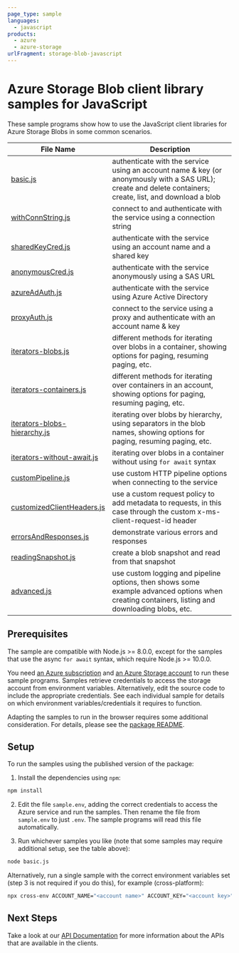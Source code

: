 ```yaml
---
page_type: sample
languages:
  - javascript
products:
  - azure
  - azure-storage
urlFragment: storage-blob-javascript
---
```


# Azure Storage Blob client library samples for JavaScript

These sample programs show how to use the JavaScript client libraries for Azure Storage Blobs in some common scenarios.

| **File Name**                                             | **Description**                                                                                                                                            |
| --------------------------------------------------------- | ---------------------------------------------------------------------------------------------------------------------------------------------------------- |
| [basic.js][basic]                                         | authenticate with the service using an account name & key (or anonymously with a SAS URL); create and delete containers; create, list, and download a blob |
| [withConnString.js][withconnstring]                       | connect to and authenticate with the service using a connection string                                                                                     |
| [sharedKeyCred.js][sharedkeycred]                         | authenticate with the service using an account name and a shared key                                                                                       |
| [anonymousCred.js][anonymouscred]                         | authenticate with the service anonymously using a SAS URL                                                                                                  |
| [azureAdAuth.js][azureadauth]                             | authenticate with the service using Azure Active Directory                                                                                                 |
| [proxyAuth.js][proxyauth]                                 | connect to the service using a proxy and authenticate with an account name & key                                                                           |
| [iterators-blobs.js][iterators-blobs]                     | different methods for iterating over blobs in a container, showing options for paging, resuming paging, etc.                                               |
| [iterators-containers.js][iterators-containers]           | different methods for iterating over containers in an account, showing options for paging, resuming paging, etc.                                           |
| [iterators-blobs-hierarchy.js][iterators-blobs-hierarchy] | iterating over blobs by hierarchy, using separators in the blob names, showing options for paging, resuming paging, etc.                                   |
| [iterators-without-await.js][iterators-without-await]     | iterating over blobs in a container without using `for await` syntax                                                                                       |
| [customPipeline.js][custompipeline]                       | use custom HTTP pipeline options when connecting to the service                                                                                            |
| [customizedClientHeaders.js][customizedclientheaders]     | use a custom request policy to add metadata to requests, in this case through the custom x-ms-client-request-id header                                     |
| [errorsAndResponses.js][errorsandresponses]               | demonstrate various errors and responses                                                                                                                   |
| [readingSnapshot.js][readingsnapshot]                     | create a blob snapshot and read from that snapshot                                                                                                         |
| [advanced.js][advanced]                                   | use custom logging and pipeline options, then shows some example advanced options when creating containers, listing and downloading blobs, etc.            |

## Prerequisites

The sample are compatible with Node.js >= 8.0.0, except for the samples that use the async `for await` syntax, which require Node.js >= 10.0.0.

You need [an Azure subscription][freesub] and [an Azure Storage account][azstorage] to run these sample programs. Samples retrieve credentials to access the storage account from environment variables. Alternatively, edit the source code to include the appropriate credentials. See each individual sample for details on which environment variables/credentials it requires to function.

Adapting the samples to run in the browser requires some additional consideration. For details, please see the [package README][package].

## Setup

To run the samples using the published version of the package:

1. Install the dependencies using `npm`:

```bash
npm install
```

2. Edit the file `sample.env`, adding the correct credentials to access the Azure service and run the samples. Then rename the file from `sample.env` to just `.env`. The sample programs will read this file automatically.

3. Run whichever samples you like (note that some samples may require additional setup, see the table above):

```bash
node basic.js
```

Alternatively, run a single sample with the correct environment variables set (step 3 is not required if you do this), for example (cross-platform):

```bash
npx cross-env ACCOUNT_NAME="<account name>" ACCOUNT_KEY="<account key>" node basic.js
```

## Next Steps

Take a look at our [API Documentation][apiref] for more information about the APIs that are available in the clients.

[advanced]: https://github.com/Azure/azure-sdk-for-js/tree/master/sdk/storage/storage-blob/samples/javascript/advanced.js
[anonymouscred]: https://github.com/Azure/azure-sdk-for-js/tree/master/sdk/storage/storage-blob/samples/javascript/anonymousCred.js
[azureadauth]: https://github.com/Azure/azure-sdk-for-js/tree/master/sdk/storage/storage-blob/samples/javascript/azureAdAuth.js
[basic]: https://github.com/Azure/azure-sdk-for-js/tree/master/sdk/storage/storage-blob/samples/javascript/basic.js
[customizedclientheaders]: https://github.com/Azure/azure-sdk-for-js/tree/master/sdk/storage/storage-blob/samples/javascript/customizedClientHeaders.js
[custompipeline]: https://github.com/Azure/azure-sdk-for-js/tree/master/sdk/storage/storage-blob/samples/javascript/customPipeline.js
[errorsandresponses]: https://github.com/Azure/azure-sdk-for-js/tree/master/sdk/storage/storage-blob/samples/javascript/errorsAndResponses.js
[iterators-blobs-hierarchy]: https://github.com/Azure/azure-sdk-for-js/tree/master/sdk/storage/storage-blob/samples/javascript/iterators-blobs-hierarchy.js
[iterators-blobs]: https://github.com/Azure/azure-sdk-for-js/tree/master/sdk/storage/storage-blob/samples/javascript/iterators-blobs.js
[iterators-containers]: https://github.com/Azure/azure-sdk-for-js/tree/master/sdk/storage/storage-blob/samples/javascript/iterators-containers.js
[iterators-without-await]: https://github.com/Azure/azure-sdk-for-js/tree/master/sdk/storage/storage-blob/samples/javascript/iterators-without-await.js
[proxyauth]: https://github.com/Azure/azure-sdk-for-js/tree/master/sdk/storage/storage-blob/samples/javascript/proxyAuth.js
[readingsnapshot]: https://github.com/Azure/azure-sdk-for-js/tree/master/sdk/storage/storage-blob/samples/javascript/readingSnapshot.js
[sharedkeycred]: https://github.com/Azure/azure-sdk-for-js/tree/master/sdk/storage/storage-blob/samples/javascript/sharedKeyCred.js
[withconnstring]: https://github.com/Azure/azure-sdk-for-js/tree/master/sdk/storage/storage-blob/samples/javascript/withConnString.js
[apiref]: https://docs.microsoft.com/javascript/api/@azure/storage-blob
[azstorage]: https://docs.microsoft.com/azure/storage/common/storage-account-overview
[freesub]: https://azure.microsoft.com/free/
[package]: https://github.com/Azure/azure-sdk-for-js/tree/master/sdk/storage/storage-blob/README.md

